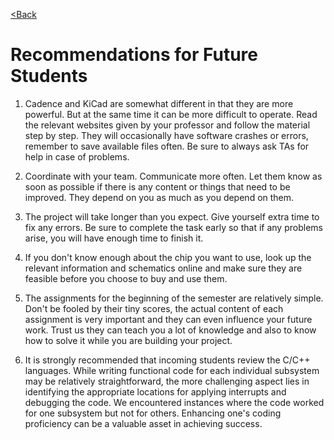 [<Back](https://team-208-github-io.github.io/egr314-team208.github.io/)

# Recommendations for Future Students

1. Cadence and KiCad are somewhat different in that they are more powerful. But at the same time it can be more difficult to operate. Read the relevant websites given by your professor and follow the material step by step. They will occasionally have software crashes or errors, remember to save available files often. Be sure to always ask TAs for help in case of problems.

2. Coordinate with your team. Communicate more often. Let them know as soon as possible if there is any content or things that need to be improved. They depend on you as much as you depend on them.

3. The project will take longer than you expect. Give yourself extra time to fix any errors. Be sure to complete the task early so that if any problems arise, you will have enough time to finish it.

4. If you don't know enough about the chip you want to use, look up the relevant information and schematics online and make sure they are feasible before you choose to buy and use them.

5. The assignments for the beginning of the semester are relatively simple. Don't be fooled by their tiny scores, the actual content of each assignment is very important and they can even influence your future work. Trust us they can teach you a lot of knowledge and also to know how to solve it while you are building your project.

6. It is strongly recommended that incoming students review the C/C++ languages. While writing functional code for each individual subsystem may be relatively straightforward, the more challenging aspect lies in identifying the appropriate locations for applying interrupts and debugging the code. We encountered instances where the code worked for one subsystem but not for others. Enhancing one's coding proficiency can be a valuable asset in achieving success.
